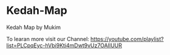 # Kedah-Map
Kedah Map by Mukim

To learan more visit our Channel: https://youtube.com/playlist?list=PLCpqEyc-hVbi9Kti4mDwt9vUz7OAIlUUR
